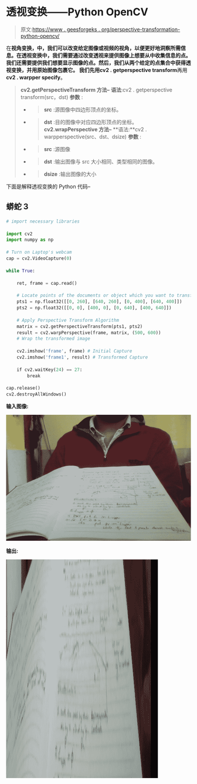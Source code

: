 # 透视变换——Python OpenCV

> 原文:[https://www . geesforgeks . org/perspective-transformation-python-opencv/](https://www.geeksforgeeks.org/perspective-transformation-python-opencv/)

在**视角变换，**中，我们可以改变给定图像或视频的视角，以便更好地洞察所需信息。在透视变换中，我们需要通过改变透视来提供图像上想要从中收集信息的点。我们还需要提供我们想要显示图像的点。然后，我们从两个给定的点集合中获得透视变换，并用原始图像包裹它。
我们先用**cv2 . getperspective transform**再用**cv2 . warpper specify**。

> **cv2.getPerspectiveTransform 方法–**
> **语法**:cv2 . getperspective transform(src，dst)
> **参数** :
> - > **src** :源图像中四边形顶点的坐标。
> - > **dst** :目的图像中对应四边形顶点的坐标。
> **cv2.wrapPerspective 方法–**
> **语法:**cv2 . warpperspective(src、dst、dsize)
> **参数** :
> - > **src** :源图像
> - > **dst** :输出图像与 src 大小相同、类型相同的图像。
> - > **dsize** :输出图像的大小

下面是解释透视变换的 Python 代码–

## 蟒蛇 3

```py
# import necessary libraries

import cv2
import numpy as np

# Turn on Laptop's webcam
cap = cv2.VideoCapture(0)

while True:

    ret, frame = cap.read()

    # Locate points of the documents or object which you want to transform
    pts1 = np.float32([[0, 260], [640, 260], [0, 400], [640, 400]])
    pts2 = np.float32([[0, 0], [400, 0], [0, 640], [400, 640]])

    # Apply Perspective Transform Algorithm
    matrix = cv2.getPerspectiveTransform(pts1, pts2)
    result = cv2.warpPerspective(frame, matrix, (500, 600))
    # Wrap the transformed image

    cv2.imshow('frame', frame) # Initial Capture
    cv2.imshow('frame1', result) # Transformed Capture

    if cv2.waitKey(24) == 27:
        break

cap.release()
cv2.destroyAllWindows()
```

**输入图像:**

![](img/f4f21a8abc5f631162994ef96f7b75d1.png)

**输出:**

![](img/c7b2bfc2f39d2ba429f1a36af7bc49a2.png)